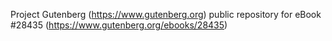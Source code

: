 Project Gutenberg (https://www.gutenberg.org) public repository for eBook #28435 (https://www.gutenberg.org/ebooks/28435)
